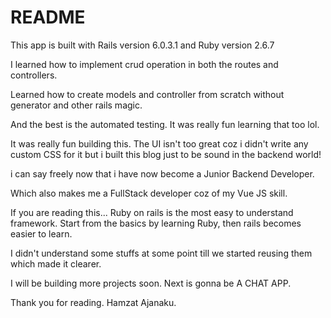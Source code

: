 # README
This app is built with Rails version 6.0.3.1 and Ruby version 2.6.7

I learned how to implement crud operation in both the routes and controllers.

Learned how to create models and controller from scratch without generator and other rails magic.

And the best is the automated testing. It was really fun learning that too lol.

It was really fun building this. The UI isn't too great coz i didn't write any custom CSS for it but i built this blog just to be sound in the backend world!

i can say freely now that i have now become a Junior Backend Developer.

Which also makes me a FullStack developer coz of my Vue JS skill.

If you are reading this... Ruby on rails is the most easy to understand framework. Start from the basics by learning Ruby, then rails becomes easier to learn.

I didn't understand some stuffs at some point till we started reusing them which made it clearer.

I will be building more projects soon. Next is gonna be A CHAT APP.

Thank you for reading. Hamzat Ajanaku.
